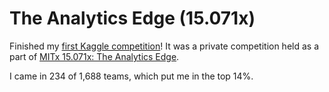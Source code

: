 The Analytics Edge (15.071x)
============================

Finished my [first Kaggle competition](https://www.kaggle.com/c/the-analytics-edge-mit-15-071x)!  It was a private competition held
as a part of [MITx 15.071x: The Analytics Edge](https://www.edx.org/course/mitx/mitx-15-071x-analytics-edge-1416#.U2hF215Ebd4).

I came in 234 of 1,688 teams, which put me in the top 14%.
